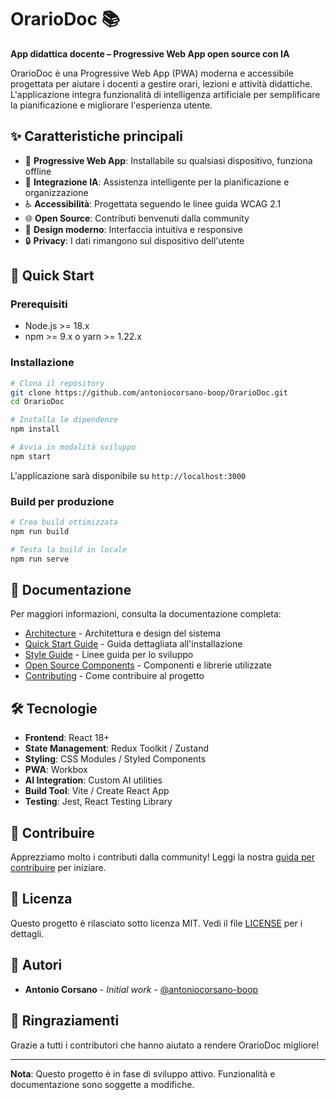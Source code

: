 # OrarioDoc 📚

**App didattica docente – Progressive Web App open source con IA**

OrarioDoc è una Progressive Web App (PWA) moderna e accessibile progettata per aiutare i docenti a gestire orari, lezioni e attività didattiche. L'applicazione integra funzionalità di intelligenza artificiale per semplificare la pianificazione e migliorare l'esperienza utente.

## ✨ Caratteristiche principali

- 📱 **Progressive Web App**: Installabile su qualsiasi dispositivo, funziona offline
- 🤖 **Integrazione IA**: Assistenza intelligente per la pianificazione e organizzazione
- ♿ **Accessibilità**: Progettata seguendo le linee guida WCAG 2.1
- 🌐 **Open Source**: Contributi benvenuti dalla community
- 🎨 **Design moderno**: Interfaccia intuitiva e responsive
- 🔒 **Privacy**: I dati rimangono sul dispositivo dell'utente

## 🚀 Quick Start

### Prerequisiti

- Node.js >= 18.x
- npm >= 9.x o yarn >= 1.22.x

### Installazione

```bash
# Clona il repository
git clone https://github.com/antoniocorsano-boop/OrarioDoc.git
cd OrarioDoc

# Installa le dipendenze
npm install

# Avvia in modalità sviluppo
npm start
```

L'applicazione sarà disponibile su `http://localhost:3000`

### Build per produzione

```bash
# Crea build ottimizzata
npm run build

# Testa la build in locale
npm run serve
```

## 📖 Documentazione

Per maggiori informazioni, consulta la documentazione completa:

- [Architecture](./docs/ARCHITECTURE.md) - Architettura e design del sistema
- [Quick Start Guide](./docs/QUICKSTART.md) - Guida dettagliata all'installazione
- [Style Guide](./docs/STYLE_GUIDE.md) - Linee guida per lo sviluppo
- [Open Source Components](./docs/OPEN_SOURCE_COMPONENTS.md) - Componenti e librerie utilizzate
- [Contributing](./CONTRIBUTING.md) - Come contribuire al progetto

## 🛠️ Tecnologie

- **Frontend**: React 18+
- **State Management**: Redux Toolkit / Zustand
- **Styling**: CSS Modules / Styled Components
- **PWA**: Workbox
- **AI Integration**: Custom AI utilities
- **Build Tool**: Vite / Create React App
- **Testing**: Jest, React Testing Library

## 🤝 Contribuire

Apprezziamo molto i contributi dalla community! Leggi la nostra [guida per contribuire](./CONTRIBUTING.md) per iniziare.

## 📄 Licenza

Questo progetto è rilasciato sotto licenza MIT. Vedi il file [LICENSE](./LICENSE) per i dettagli.

## 👥 Autori

- **Antonio Corsano** - *Initial work* - [@antoniocorsano-boop](https://github.com/antoniocorsano-boop)

## 🙏 Ringraziamenti

Grazie a tutti i contributori che hanno aiutato a rendere OrarioDoc migliore!

---

**Nota**: Questo progetto è in fase di sviluppo attivo. Funzionalità e documentazione sono soggette a modifiche.
